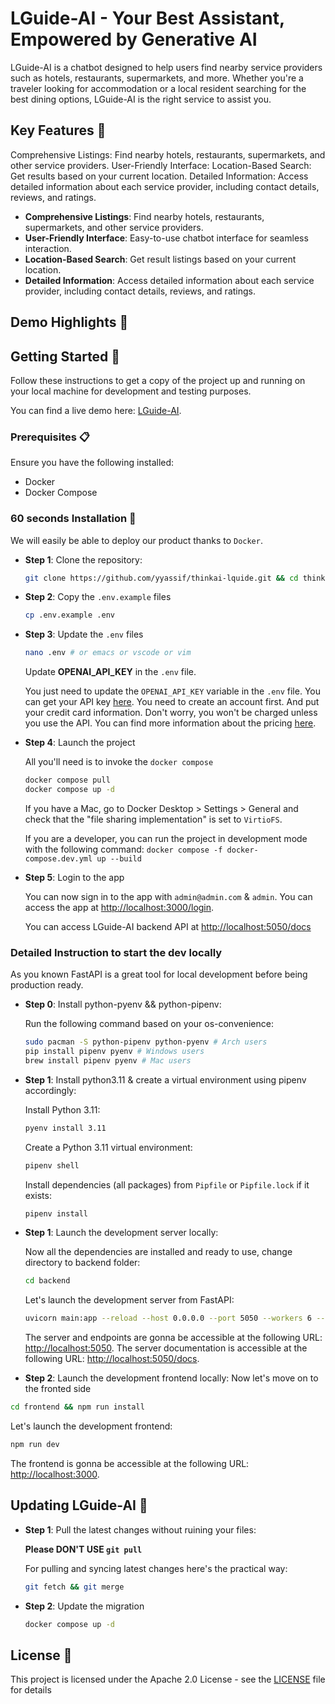 # LGuide-AI - Your Best Assistant, Empowered by Generative AI

LGuide-AI is a chatbot designed to help users find nearby service providers such as hotels, restaurants, supermarkets, and more. Whether you're a traveler looking for accommodation or a local resident searching for the best dining options, LGuide-AI is the right service to assist you.

<!-- <div align="center">
  <img src="./logo.png" width="100%" alt="LGuide-AI-logo" style="padding-bottom: 20px"/>
</div> -->

## Key Features 🎯
Comprehensive Listings: Find nearby hotels, restaurants, supermarkets, and other service providers.
User-Friendly Interface: 
Location-Based Search: Get results based on your current location.
Detailed Information: Access detailed information about each service provider, including contact details, reviews, and ratings.

- **Comprehensive Listings**: Find nearby hotels, restaurants, supermarkets, and other service providers.
- **User-Friendly Interface**: Easy-to-use chatbot interface for seamless interaction.
- **Location-Based Search**: Get result listings based on your current location.
- **Detailed Information**: Access detailed information about each service provider, including contact details, reviews, and ratings.

## Demo Highlights 🎥

<!-- https://github.com/yyassif/thinkai-lguide/assets/video-image -->

## Getting Started 🚀

Follow these instructions to get a copy of the project up and running on your local machine for development and testing purposes.

You can find a live demo here: [LGuide-AI](https://lguideai.yyassif.dev).

### Prerequisites 📋

Ensure you have the following installed:

- Docker
- Docker Compose

### 60 seconds Installation 💽
  We will easily be able to deploy our product thanks to `Docker`.

- **Step 1**: Clone the repository:

  ```bash
  git clone https://github.com/yyassif/thinkai-lquide.git && cd thinkai-lquide
  ```

- **Step 2**: Copy the `.env.example` files

  ```bash
  cp .env.example .env
  ```

- **Step 3**: Update the `.env` files

  ```bash
  nano .env # or emacs or vscode or vim
  ```

  Update **OPENAI_API_KEY** in the `.env` file.

  You just need to update the `OPENAI_API_KEY` variable in the `.env` file. You can get your API key [here](https://platform.openai.com/api-keys). You need to create an account first. And put your credit card information. Don't worry, you won't be charged unless you use the API. You can find more information about the pricing [here](https://openai.com/pricing/).

- **Step 4**: Launch the project

  All you'll need is to invoke the `docker compose`

  ```bash
  docker compose pull
  docker compose up -d
  ```

  If you have a Mac, go to Docker Desktop > Settings > General and check that the "file sharing implementation" is set to `VirtioFS`.

  If you are a developer, you can run the project in development mode with the following command: `docker compose -f docker-compose.dev.yml up --build`

- **Step 5**: Login to the app

  You can now sign in to the app with `admin@admin.com` & `admin`. You can access the app at [http://localhost:3000/login](http://localhost:3000/login).

  You can access LGuide-AI backend API at [http://localhost:5050/docs](http://localhost:5050/docs)

### Detailed Instruction to start the dev locally

As you known FastAPI is a great tool for local development before being production ready.

- **Step 0**: Install python-pyenv && python-pipenv:

  Run the following command based on your os-convenience:

  ```bash
  sudo pacman -S python-pipenv python-pyenv # Arch users
  pip install pipenv pyenv # Windows users
  brew install pipenv pyenv # Mac users
  ```

- **Step 1**: Install python3.11 & create a virtual environment using pipenv accordingly:

  Install Python 3.11:

  ```bash
  pyenv install 3.11
  ```

  Create a Python 3.11 virtual environment:

  ```bash
  pipenv shell
  ```

  Install dependencies (all packages) from `Pipfile` or `Pipfile.lock` if it exists:

  ```bash
  pipenv install
  ```

- **Step 1**: Launch the development server locally:

  Now all the dependencies are installed and ready to use, change directory to backend folder:

  ```bash
  cd backend
  ```

  Let's launch the development server from FastAPI:

  ```bash
  uvicorn main:app --reload --host 0.0.0.0 --port 5050 --workers 6 --log-level info
  ```

  The server and endpoints are gonna be accessible at the following URL: [http://localhost:5050](http://localhost:5050).
  The server documentation is accessible at the following URL: [http://localhost:5050/docs](http://localhost:5050/docs).

 - **Step 2**: Launch the development frontend locally:
  Now let's move on to the fronted side

  ```bash
  cd frontend && npm run install
  ```

  Let's launch the development frontend:

  ```bash
  npm run dev
  ```

  The frontend is gonna be accessible at the following URL: [http://localhost:3000](http://localhost:3000).

## Updating LGuide-AI 🚀

- **Step 1**: Pull the latest changes without ruining your files:

  **Please DON'T USE `git pull`**

  For pulling and syncing latest changes here's the practical way:

  ```bash
  git fetch && git merge
  ```

- **Step 2**: Update the migration

  ```bash
  docker compose up -d
  ```

## License 📄

This project is licensed under the Apache 2.0 License - see the [LICENSE](LICENSE) file for details
